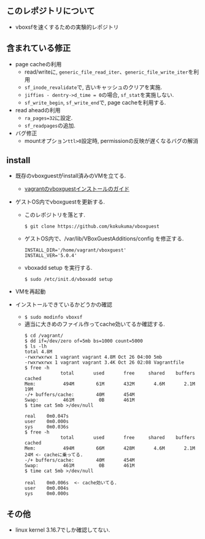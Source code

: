 ## このレポジトリについて
+ vboxsfを速くするための実験的レポジトリ

## 含まれている修正
+ page cacheの利用
  + read/writeに, `generic_file_read_iter`、`generic_file_write_iter`を利用 
  + `sf_inode_revalidate`で, 古いキャッシュのクリアを実施.
  + `jiffies - dentry->d_time = 0`の場合, `sf_stat`を実施しない.
  + `sf_write_begin`, `sf_write_end`で, page cacheを利用する.
+ read aheadの利用
  + `ra_pages=32`に設定.
  + `sf_readpages`の追加.
+ バグ修正
  + mountオプション`ttl>0`設定時, permissionの反映が遅くなるバグの解消

## install
+ 既存のvboxguestがinstall済みのVMを立てる.
  + [vagrantのvboxguestインストールのガイド](https://docs.vagrantup.com/v2/virtualbox/boxes.html)
+ ゲストOS内でvboxguestを更新する.
  + このレポジトリを落とす.
    ```
    $ git clone https://github.com/kokukuma/vboxguest
    ```
    
  + ゲストOS内で、/var/lib/VBoxGuestAdditions/config を修正する.
    ```
    INSTALL_DIR='/home/vagrant/vboxguest'
    INSTALL_VER='5.0.4'
    ```
    
  + vboxadd setup を実行する.
    ```
    $ sudo /etc/init.d/vboxadd setup
    ```
    
+ VMを再起動
+ インストールできているかどうかの確認
  + `$ sudo modinfo vboxsf`
  + 適当に大きめのファイル作ってcache効いてるか確認する.
    ```
    $ cd /vagrant/
    $ dd if=/dev/zero of=5mb bs=1000 count=5000
    $ ls -lh
    total 4.8M
    -rwxrwxrwx 1 vagrant vagrant 4.8M Oct 26 04:00 5mb
    -rwxrwxrwx 1 vagrant vagrant 3.4K Oct 26 02:08 Vagrantfile
    $ free -h 
                 total       used       free     shared    buffers     cached
    Mem:          494M        61M       432M       4.6M       2.1M        19M
    -/+ buffers/cache:        40M       454M
    Swap:         461M         0B       461M
    $ time cat 5mb >/dev/null
    
    real    0m0.047s
    user    0m0.000s
    sys     0m0.036s
    $ free -h
                 total       used       free     shared    buffers     cached
    Mem:          494M        66M       428M       4.6M       2.1M        24M <- cacheに乗ってる.
    -/+ buffers/cache:        40M       454M
    Swap:         461M         0B       461M
    $ time cat 5mb >/dev/null
    
    real    0m0.006s  <- cache効いてる. 
    user    0m0.004s
    sys     0m0.000s
    ```
## その他
+ linux kernel 3.16.7でしか確認してない.
